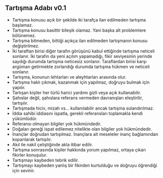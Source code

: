 ## Tartışma Adabı v0.1 ##

- Tartışma konusu açık bir şekilde iki tarafça ilan edilmeden tartışma başlamaz.
- Tartışma konusu basittir bileşik olamaz. Yani başka alt problemlere bölünemez.
- Tartışma bitmeden, bittiği açıkça ilan edilmeden tartışmanın konusu değiştirilmez.
- İki taraftan birisi diğer tarafın görüşünü kabul ettiğinde tartışma neticeli sonlanır. İki tarafın da yeni açılım yapamadığı, fikir seviyesinin yerinde saydığı durumda tartışma neticesiz sonlanır. Taraflardan birisi karşı argüman getirmekte zorlandığı durumda tartışma hükmen ve neticeli sonlanır.
- Tartışma, konunun lehtarları ve aleyhtarları arasında olur.
- Tartışma haklı çıkmak, kazanmak için yapılmaz, doğruyu bulmak için yapılır.
- Tartışan kişiler her türlü harici yardımı gizli veya açık kullanabilir.
- Şahıslar değil, şahıslara referans vermeden davranışları eleştirilir, tartışılır.
- Tartışmada hiciv, mizah vs… kullanılabilir ancak tartışma sulandırılmaz.
- İddia sahibi iddiasını ispatla, gerekli referansları toplamakla kendi yükümlüdür.
- Referansı olmayan bilgiler yok hükmündedir.
- Doğaları gereği ispat edilemez nitelikte olan bilgiler yok hükmündedir.
- İnançlar doğrudan tartışılmaz. İnançlara ait meseleler inanç bağlamından koparılarak tartışılır.
- Akıl ile nakil çeliştiğinde akla itibar edilir.
- Tartışma sonrasında kişiler hakkında yorum yapılmaz, ortaya çıkan fikirler konuşulur.
- Tartışmayı kaybeden tebrik edilir.
- Tartışmayı kaybeden yanlış bir fikirden kurtulduğu ve doğruyu öğrendiği için sevinir.
